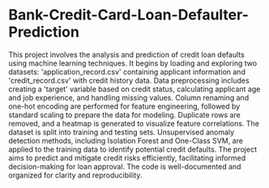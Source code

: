 # Bank-Credit-Card-Loan-Defaulter-Prediction
This project involves the analysis and prediction of credit loan defaults using machine learning techniques. It begins by loading and exploring two datasets: 'application_record.csv' containing applicant information and 'credit_record.csv' with credit history data. Data preprocessing includes creating a 'target' variable based on credit status, calculating applicant age and job experience, and handling missing values.
Column renaming and one-hot encoding are performed for feature engineering, followed by standard scaling to prepare the data for modeling. Duplicate rows are removed, and a heatmap is generated to visualize feature correlations. The dataset is split into training and testing sets.
Unsupervised anomaly detection methods, including Isolation Forest and One-Class SVM, are applied to the training data to identify potential credit defaults. The project aims to predict and mitigate credit risks efficiently, facilitating informed decision-making for loan approval. The code is well-documented and organized for clarity and reproducibility.
